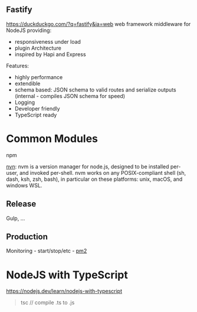 

## Fastify
https://duckduckgo.com/?q=fastify&ia=web
web framework middleware for NodeJS providing:
- responsiveness under load
- plugin Architecture
- inspired by Hapi and Express

Features:
- highly performance
- extendible
- schema based:  JSON schema to valid routes and serialize outputs (internal - compiles JSON schema for speed)
- Logging
- Developer friendly
- TypeScript ready


# Common Modules

npm

[nvn](https://github.com/nvm-sh/nvm): nvm is a version manager for node.js, designed to be installed per-user, and invoked per-shell. nvm works on any POSIX-compliant shell (sh, dash, ksh, zsh, bash), in particular on these platforms: unix, macOS, and windows WSL.




## Release
Gulp, ...

## Production

Monitoring - start/stop/etc - [pm2](https://github.com/Unitech/pm2)

# NodeJS with TypeScript

https://nodejs.dev/learn/nodejs-with-typescript

> tsc // compile .ts to .js
